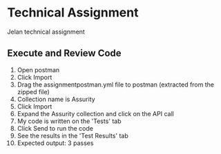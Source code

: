 # Technical Assignment
Jelan technical assignment

## Execute and Review Code
1. Open postman
2. Click Import
3. Drag the assignmentpostman.yml file to postman (extracted from the zipped file)
4. Collection name is Assurity
5. Click Import
6. Expand the Assurity collection and click on the API call
7. My code is written on the 'Tests' tab
8. Click Send to run the code
9. See the results in the 'Test Results' tab
10. Expected output: 3 passes 

